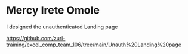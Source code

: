 # Mercy Irete Omole

I designed the unauthenticated Landing page

https://github.com/zuri-training/excel_comp_team_106/tree/main/Unauth%20Landing%20page
